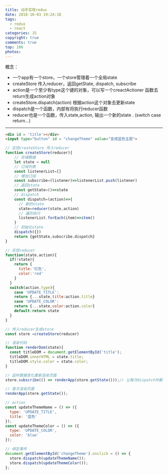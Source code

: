 ```yaml
---
title: 动手实现redux
date: 2018-10-03 19:24:18
tags:
  - redux
  - react
categories: JS
copyright: true
comments: true
top: 106
photos:
---
```


概念：
- 一个app有一个store，一个store管理着一个全局state
- createStore 传入reducer，返回getState, dispatch, subscribe
- action是一个至少有type这个键的对象，可以写一个creactActioner 函数去return生成action对象
- createStore.dispatch(action) 根据action这个对象去更新state
- dispatch是一个函数，内部有将执行reducer函数
- reducer也是一个函数，传入state,action, 输出一个新的state . (switch case return…)

---
<!-- more -->

```html
<div id = 'title'></div>
<input type="button" id = "changeTheme" value="变成蓝色主题">
```

```javascript
// 实现createStore 传入reducer
function createStore(reducer){
    // 存储数据
    let state = null
    // 订阅列表
    const listenerList=[]
    // 增加订阅
    const subscribe=(listener)=>listenerList.push(listener)
    // 返回state
    const getState=()=>state 
    // dispatch
    const dispatch=(action)=>{
      // 新的state
      state=reducer(state,action)
      // 遍历执行
      listenerList.forEach(item)=>item()
    }
    // 初始化state
    dispatch({})
    return {getState,subscribe,dispatch}
}

// 实现reducer
function(state,action){
  if(!state){
    return {
      title:'红色',
      color:'red'
    }
  }
  switch(action.type){
    case 'UPDATE_TITLE':
    return {...state,title:action.title}
    case 'UPDATE_COLOR':
    return {...state,color:action.color}
    default:return state
  }
}

// 传入reducer生成store
const store =createStore(reducer)

// 渲染代码
function renderDom(state){
  const titleDOM = document.getElementById('title');
  titleDOM.innerHTML = state.title;
  titleDOM.style.color = state.color;
}

// 监听数据变化重新渲染页面
store.subscribe(() => renderApp(store.getState()));// 让每次dispatch时都会执行传入的这个函数，渲染页面

// 首次渲染页面
renderApp(store.getState());

// action
const updateThemeName = () => ({
  type: 'UPDATE_TITLE',
  title: '蓝色'
});
const updateThemeColor = () => ({
  type: 'UPDATE_COLOR',
  color: 'blue'
});

// 绑定事件
document.getElementById('changeTheme').onclick = () => {
  store.dispatch(updateThemeName());
  store.dispatch(updateThemeColor());
};
```